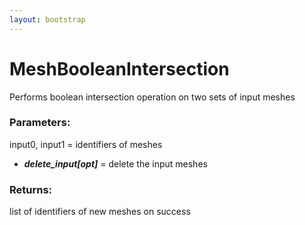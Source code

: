 ```yaml
---
layout: bootstrap
---
```


# MeshBooleanIntersection

Performs boolean intersection operation on two sets of input meshes
        

### Parameters:

input0, input1 = identifiers of meshes
- ***delete_input[opt]*** = delete the input meshes
        

### Returns:


list of identifiers of new meshes on success
        
